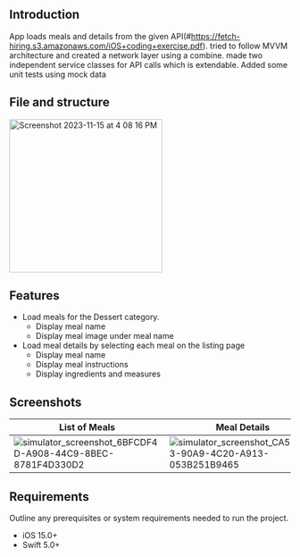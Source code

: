## Introduction

App loads meals and details from the given API(#https://fetch-hiring.s3.amazonaws.com/iOS+coding+exercise.pdf). tried to follow MVVM architecture and created a network layer using a combine. made two independent service classes for API calls which is extendable. Added some unit tests using mock data

## File and structure
<img width="274" alt="Screenshot 2023-11-15 at 4 08 16 PM" src="https://github.com/skadithasan19/FetchiOS/assets/6060441/f789c587-c806-4df5-8eb8-73660d9f8dc6">

## Features

- Load meals for the Dessert category.
  - Display meal name
  - Display meal image under meal name
- Load meal details by selecting each meal on the listing page
  - Display meal name
  - Display meal instructions
  - Display ingredients and measures
 
## Screenshots
List of Meals | Meal Details
--- | ---
![simulator_screenshot_6BFCDF4D-A908-44C9-8BEC-8781F4D330D2](https://github.com/skadithasan19/FetchiOS/assets/6060441/96a83887-d2a1-45ba-bca2-aa350aa13a15) | ![simulator_screenshot_CA548123-90A9-4C20-A913-053B251B9465](https://github.com/skadithasan19/FetchiOS/assets/6060441/757565d4-0d50-4d4f-9e93-fa4e96800d1a)



## Requirements

Outline any prerequisites or system requirements needed to run the project.

- iOS 15.0+
- Swift 5.0+
